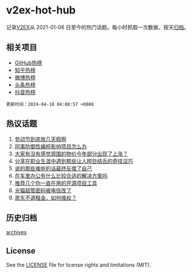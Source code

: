# v2ex-hot-hub

 记录[V2EX](https://www.v2ex.com/)从 2021-01-06 日至今的热门话题。每小时抓取一次数据，按天[归档](archives)。
 
 ## 相关项目

- [GitHub热榜](https://github.com/lonnyzhang423/github-hot-hub)
- [知乎热榜](https://github.com/lonnyzhang423/zhihu-hot-hub)
- [微博热榜](https://github.com/lonnyzhang423/weibo-hot-hub)
- [头条热榜](https://github.com/lonnyzhang423/toutiao-hot-hub)
- [抖音热榜](https://github.com/lonnyzhang423/douyin-hot-hub)


 `更新时间：2024-04-18 04:08:57 +0800`

## 热议话题

1. [劳动节到底放几天假啊](https://www.v2ex.com/t/1033141)
1. [同事防御性编程影响项目怎么办](https://www.v2ex.com/t/1033145)
1. [大家有没有感觉周围的物价今年部分出现了上涨？](https://www.v2ex.com/t/1033164)
1. [分享在职业生涯中遇到那些让人瞠目结舌的奇技淫巧](https://www.v2ex.com/t/1033147)
1. [说的那些难听的话最终反噬了自己](https://www.v2ex.com/t/1033117)
1. [在车里办公有什么比较合适的解决方案吗](https://www.v2ex.com/t/1033181)
1. [推荐几个你一直在用的开源项目工具](https://www.v2ex.com/t/1033229)
1. [光猫超管密码被电信改了](https://www.v2ex.com/t/1033124)
1. [房东不退租金，如何维权？](https://www.v2ex.com/t/1033264)

## 历史归档

[archives](archives)

## License

See the [LICENSE](LICENSE) file for license rights and limitations (MIT).
